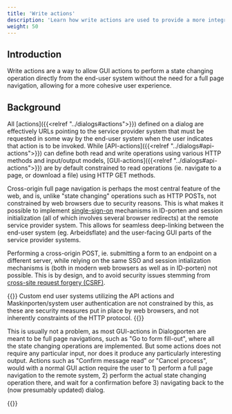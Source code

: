 ```yaml
---
title: 'Write actions'
description: 'Learn how write actions are used to provide a more integrated user experience'
weight: 50
---
```


## Introduction
Write actions are a way to allow GUI actions to perform a state changing operation directly from the end-user system without the need for a full page navigation, allowing for a more cohesive user experience. 

## Background
All [actions]({{<relref "../dialogs#actions">}}) defined on a dialog are effectively URLs pointing to the service provider system that must be requested in some way by the end-user system when the user indicates that action is to be invoked. While [API-actions]({{<relref "../dialogs#api-actions">}}) can define both read and write operations using various HTTP methods and input/output models, [GUI-actions]({{<relref "../dialogs#api-actions">}}) are by default constrained to read operations (ie. navigate to a page, or download a file) using HTTP GET methods.

Cross-origin full page navigation is perhaps the most central feature of the web, and is, unlike "state changing" operations such as HTTP POSTs, not constrained by web browsers due to security reasons. This is what makes it possible to implement [single-sign-on](https://docs.digdir.no/docs/idporten/oidc/oidc_func_sso) mechanisms in ID-porten and session initialization (all of which involves several browser redirects) at the remote service provider system. This allows for seamless deep-linking between the end-user system (eg. Arbeidsflate) and the user-facing GUI parts of the service provider systems. 

Performing a cross-origin POST, ie. submitting a form to an endpoint on a different server, while relying on the same SSO and session intialization mechanisms is (both in modern web browsers as well as in ID-porten) not possible. This is by design, and to avoid security issues stemming from [cross-site request forgery (CSRF)](https://owasp.org/www-community/attacks/csrf). 

{{<notice info>}}
Custom end user systems utilizing the API actions and Maskinporten/system user authentication are not constrained by this, as these are security measures put in place by web browsers, and not inherently constraints of the HTTP protocol.
{{</notice>}}

This is usually not a problem, as most GUI-actions in Dialogporten are meant to be full page navigations, such as "Go to form fill-out", where all the state changing operations are implemented.  But some actions does not require any particular input, nor does it produce any particularly interesting output. Actions such as "Confirm message read" or "Cancel process", would with a normal GUI action require the user to 1) perform a full page navigation to the remote system, 2) perform the actual state changing operation there, and wait for a confirmation before 3) navigating back to the (now presumably updated) dialog. 

{{<children />}}

